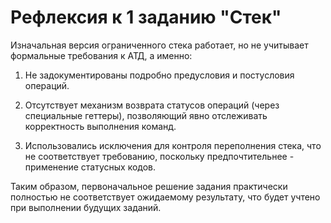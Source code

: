 # Рефлексия к 1 заданию "Стек"

Изначальная версия ограниченного стека работает, но не учитывает формальные требования к АТД, а именно:

1. Не задокументированы подробно предусловия и постусловия операций.

2. Отсутствует механизм возврата статусов операций (через специальные геттеры), позволяющий явно отслеживать корректность выполнения команд.

3. Использовались исключения для контроля переполнения стека, что не соответствует требованию, поскольку предпочтительнее - применение статусных кодов.

Таким образом, первоначальное решение задания практически полностью не соответствует ожидаемому результату, что будет учтено при выполнении будущих заданий.